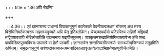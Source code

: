 +++
title = "36 अपि चेदसि"

+++
  
  
।।4.36।। एवं ज्ञानांशस्य प्राधान्यं विपाकानुगुणं कालेकाले वेदनीयत्वलक्षणं
चोक्तम् अथ तस्य विरोधिनिवर्तकत्वरूपं माहात्म्यमुच्यते अपि चेत्
इतिश्लोकेन। चेच्छब्दपर्यायो यदिरपिश्च सहितौ यद्विषयौ तद्विषयावत्रापि
चेदित्येताविति व्यञ्जनाय
यद्यपीत्युक्तम्। पापकृत्तमशब्दप्रतियोगित्वात्पापेभ्य इति शब्दः
पापविशिष्टपुरुषविषयः पापमात्रे वा हेतौ पञ्चमी। ज्ञानप्लवेन
सन्तरिष्यसीत्यनयोः सामर्थ्यात्वृजिनरूपं समुद्रमिति रूपितम्।
समुद्रत्वानुगुणं
सर्वशब्दोक्तमानन्त्यमनादिकालप्रवृत्ततयेत्याद्यभिप्रायेणाहपूर्वार्जितमिति।  
  
